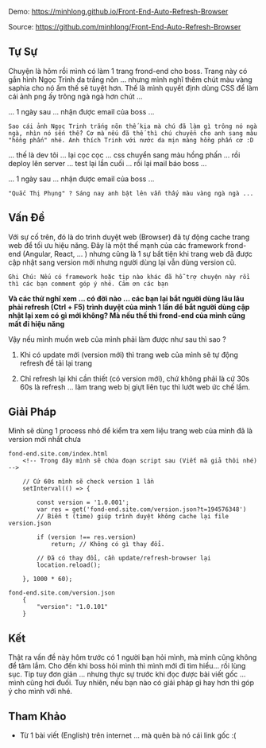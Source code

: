 Demo: https://minhlong.github.io/Front-End-Auto-Refresh-Browser

Source: https://github.com/minhlong/Front-End-Auto-Refresh-Browser

## Tự Sự

Chuyện là hôm rồi mình có làm 1 trang frond-end cho boss. Trang này có gắn hình Ngọc Trinh da trắng nõn ... nhưng mình nghĩ thêm chút màu vàng saphia cho nó ấm thế sẽ tuyệt hơn. Thế là mình quyết định dùng CSS để làm cái ảnh png ấy trông ngà ngà hơn chút ...

... 1 ngày sau ... nhận được email của boss ...

```
Sao cái ảnh Ngọc Trinh trắng nõn thế kia mà chú đã làm gì trông nó ngà ngà, nhìn nó sến thế? Cơ mà nếu đã thế thì chú chuyển cho anh sang màu "hồng phấn" nhé. Anh thích Trinh với nước da mịn màng hồng phấn cơ :D
```

... thế là dev tôi ... lại cọc cọc ... css chuyển sang màu hồng phấn ... rồi deploy lên server ... test lại lần cuối ... rồi lại mail báo boss ...

... 1 ngày sau ... nhận được email của boss ...

```
"Quắc Thị Phụng" ? Sáng nay anh bật lên vẫn thấy màu vàng ngà ngà ...
```

## Vấn Đề

Với sự cố trên, đó là do trình duyệt web (Browser) đã tự động cache trang web để tối ưu hiệu năng. Đây là một thế mạnh của các framework frond-end (Angular, React, ... ) nhưng cũng là 1 sự bất tiện khi trang web đã được cập nhật sang version mới nhưng người dùng lại vẫn dùng version cũ.

    Ghi Chú: Nếu có framework hoặc tip nào khác đã hỗ trợ chuyện này rồi thì các bạn comment góp ý nhé. Cảm ơn các bạn

**Và các thử nghĩ xem ... có đời nào ... các bạn lại bắt người dùng lâu lâu phải refresh (Ctrl + F5) trình duyệt của mình 1 lần để bắt người dùng cập nhật lại xem có gì mới không? Mà nếu thế thì frond-end của mình cũng mất đi hiệu năng**

Vậy nếu mình muốn web của mình phải làm được như sau thì sao ?

1. Khi có update mới (version mới) thì trang web của mình sẽ tự động refresh để tải lại trang

2. Chỉ refresh lại khi cần thiết (có version mới), chứ không phải là cứ 30s 60s là refresh ... làm trang web bị giựt liên tục thì lướt web ức chế lắm.

## Giải Pháp

Mình sẽ dùng 1 process nhỏ để kiểm tra xem liệu trang web của mình đã là version mới nhất chưa

```
fond-end.site.com/index.html
    <!-- Trong đây mình sẽ chứa đoạn script sau (Viết mã giả thôi nhé) -->

    // Cứ 60s mình sẽ check version 1 lần
    setInterval(() => {

        const version = '1.0.001';
        var res = get('fond-end.site.com/version.json?t=194576348')
        // Biến t (time) giúp trình duyệt không cache lại file version.json

        if (version !== res.version)
            return; // Không có gì thay đổi.

        // Đã có thay đổi, cần update/refresh-browser lại
        location.reload();

    }, 1000 * 60);
```

```
fond-end.site.com/version.json
    {
        "version": "1.0.101"
    }
```

## Kết

Thật ra vấn đề này hôm trước có 1 người bạn hỏi mình, mà mình cũng không để tâm lắm. Cho đến khi boss hỏi mình thì mình mới đi tìm hiểu... rồi lùng sục. Tip tuy đơn giản ... nhưng thực sự trước khi đọc được bài viết gốc ... mình cũng hơi đuối. Tuy nhiên, nếu bạn nào có giải pháp gì hay hơn thì góp ý cho mình với nhé.

## Tham Khảo

- Từ 1 bài viết (English) trên internet ... mà quên bà nó cái link gốc :(